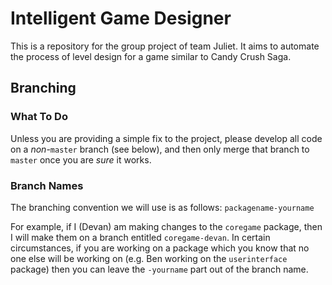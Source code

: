 # Intelligent Game Designer
This is a repository for the group project of team Juliet. It aims to automate the process of level design for a game similar to Candy Crush Saga.

## Branching
### What To Do
Unless you are providing a simple fix to the project, please develop all code on a *non*-`master` branch (see below), 
and then only 
merge that branch to `master` once you are *sure* it works.
### Branch Names
The branching convention we will use is as follows:
`packagename-yourname`

For example, if I (Devan) am making changes to the `coregame` package, then I will make them on a branch entitled 
`coregame-devan`. In certain circumstances, if you are working on a package which you know that no one else will be 
working on (e.g. Ben working on the `userinterface` package) then you can leave the `-yourname` part out of the 
branch name.
